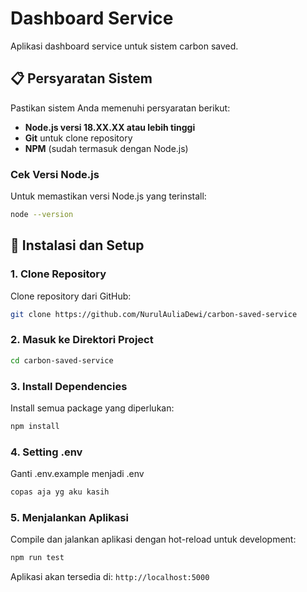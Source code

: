 # Dashboard Service

Aplikasi dashboard service untuk sistem carbon saved.

## 📋 Persyaratan Sistem

Pastikan sistem Anda memenuhi persyaratan berikut:

- **Node.js versi 18.XX.XX atau lebih tinggi**
- **Git** untuk clone repository
- **NPM** (sudah termasuk dengan Node.js)

### Cek Versi Node.js

Untuk memastikan versi Node.js yang terinstall:

```bash
node --version
```

## 🚀 Instalasi dan Setup

### 1. Clone Repository

Clone repository dari GitHub:

```bash
git clone https://github.com/NurulAuliaDewi/carbon-saved-service
```

### 2. Masuk ke Direktori Project

```bash
cd carbon-saved-service
```

### 3. Install Dependencies

Install semua package yang diperlukan:

```bash
npm install
```

### 4. Setting .env

Ganti .env.example menjadi .env

```bash
copas aja yg aku kasih
```


### 5. Menjalankan Aplikasi 

Compile dan jalankan aplikasi dengan hot-reload untuk development:

```bash
npm run test
```

Aplikasi akan tersedia di: `http://localhost:5000`


